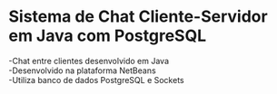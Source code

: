 # Sistema de Chat Cliente-Servidor em Java com PostgreSQL
-Chat entre clientes desenvolvido em Java<br>
-Desenvolvido na plataforma NetBeans<br>
-Utiliza banco de dados PostgreSQL e Sockets
